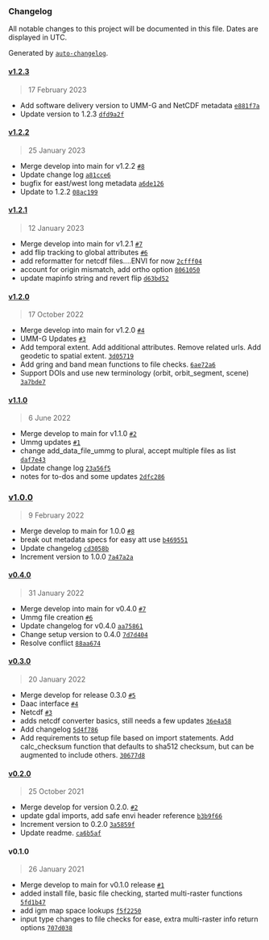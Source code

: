 ### Changelog

All notable changes to this project will be documented in this file. Dates are displayed in UTC.

Generated by [`auto-changelog`](https://github.com/CookPete/auto-changelog).

#### [v1.2.3](https://github.com/emit-sds/emit-utils/compare/v1.2.2...v1.2.3)

> 17 February 2023

- Add software delivery version to UMM-G and NetCDF metadata [`e881f7a`](https://github.com/emit-sds/emit-utils/commit/e881f7af6e77e97408426d211e6dd4d6c80e8b15)
- Update version to 1.2.3 [`dfd9a2f`](https://github.com/emit-sds/emit-utils/commit/dfd9a2f7ae978840f09e483dc7f75268858e189a)

#### [v1.2.2](https://github.com/emit-sds/emit-utils/compare/v1.2.1...v1.2.2)

> 25 January 2023

- Merge develop into main for v1.2.2 [`#8`](https://github.com/emit-sds/emit-utils/pull/8)
- Update change log [`a81cce6`](https://github.com/emit-sds/emit-utils/commit/a81cce608ab526cf022f5f257496096341e849f0)
- bugfix for east/west long metadata [`a6de126`](https://github.com/emit-sds/emit-utils/commit/a6de12627606c615fc462c60f30fb3a9779b9cb3)
- Update to 1.2.2 [`08ac199`](https://github.com/emit-sds/emit-utils/commit/08ac1993ffd5762234836925094f6a390f41ed87)

#### [v1.2.1](https://github.com/emit-sds/emit-utils/compare/v1.2.0...v1.2.1)

> 12 January 2023

- Merge develop into main for v1.2.1 [`#7`](https://github.com/emit-sds/emit-utils/pull/7)
- add flip tracking to global attributes [`#6`](https://github.com/emit-sds/emit-utils/pull/6)
- add reformatter for netcdf files....ENVI for now [`2cfff04`](https://github.com/emit-sds/emit-utils/commit/2cfff0430d4dbf6352adf5ef5f842137039c7c32)
- account for origin mismatch, add ortho option [`8061050`](https://github.com/emit-sds/emit-utils/commit/8061050edb9d7d3eea632ae09a511824f5e5d8e2)
- update mapinfo string and revert flip [`d63bd52`](https://github.com/emit-sds/emit-utils/commit/d63bd52f09e00e61ee7da82e6d0f8b52e055516e)

#### [v1.2.0](https://github.com/emit-sds/emit-utils/compare/v1.1.0...v1.2.0)

> 17 October 2022

- Merge develop into main for v1.2.0 [`#4`](https://github.com/emit-sds/emit-utils/pull/4)
- UMM-G Updates [`#3`](https://github.com/emit-sds/emit-utils/pull/3)
- Add temporal extent. Add additional attributes. Remove related urls. Add geodetic to spatial extent. [`3d05719`](https://github.com/emit-sds/emit-utils/commit/3d057192b36193e36a7985fd0609dc3d2e3fef8c)
- Add gring and band mean functions to file checks. [`6ae72a6`](https://github.com/emit-sds/emit-utils/commit/6ae72a63e4938df715008e4df10d59bd05e08f92)
- Support DOIs and use new terminology (orbit, orbit_segment, scene) [`3a7bde7`](https://github.com/emit-sds/emit-utils/commit/3a7bde7bcd9b9ca8e30458bb181688cf83ed2e1f)

#### [v1.1.0](https://github.com/emit-sds/emit-utils/compare/v1.0.0...v1.1.0)

> 6 June 2022

- Merge develop to main for v1.1.0 [`#2`](https://github.com/emit-sds/emit-utils/pull/2)
- Ummg updates [`#1`](https://github.com/emit-sds/emit-utils/pull/1)
- change add_data_file_ummg to plural, accept multiple files as list [`daf7e43`](https://github.com/emit-sds/emit-utils/commit/daf7e437b6e2c265f907152b32edc9fd862f153b)
- Update change log [`23a56f5`](https://github.com/emit-sds/emit-utils/commit/23a56f5bf5a9947992cf6d046b65f6ac96d95361)
- notes for to-dos and some updates [`2dfc286`](https://github.com/emit-sds/emit-utils/commit/2dfc286c0cafb38daf404d295c1c0845d6cd2641)

### [v1.0.0](https://github.com/emit-sds/emit-utils/compare/v0.4.0...v1.0.0)

> 9 February 2022

- Merge develop to main for 1.0.0 [`#8`](https://github.com/emit-sds/emit-utils/pull/8)
- break out metadata specs for easy att use [`b469551`](https://github.com/emit-sds/emit-utils/commit/b4695512a9276bf79f6e1435fb59e66c547f320e)
- Update changelog [`cd3058b`](https://github.com/emit-sds/emit-utils/commit/cd3058bbc12754a0e34f928d92bd67f53bf06f70)
- Increment version to 1.0.0 [`7a47a2a`](https://github.com/emit-sds/emit-utils/commit/7a47a2a93405fe3c4e9a2bc06aa4a1aac4dd84c1)

#### [v0.4.0](https://github.com/emit-sds/emit-utils/compare/v0.3.0...v0.4.0)

> 31 January 2022

- Merge develop into main for v0.4.0 [`#7`](https://github.com/emit-sds/emit-utils/pull/7)
- Ummg file creation [`#6`](https://github.com/emit-sds/emit-utils/pull/6)
- Update changelog for v0.4.0 [`aa75861`](https://github.com/emit-sds/emit-utils/commit/aa75861c7daf8e3c4fb9a22327355a38aacd9e7b)
- Change setup version to 0.4.0 [`7d7d404`](https://github.com/emit-sds/emit-utils/commit/7d7d404a3e5a9ba622354aac1adb606474412e67)
- Resolve conflict [`88aa674`](https://github.com/emit-sds/emit-utils/commit/88aa674c2adce357a61cae0a2e9fcf505f12e9d2)

#### [v0.3.0](https://github.com/emit-sds/emit-utils/compare/v0.2.0...v0.3.0)

> 20 January 2022

- Merge develop for release 0.3.0 [`#5`](https://github.com/emit-sds/emit-utils/pull/5)
- Daac interface [`#4`](https://github.com/emit-sds/emit-utils/pull/4)
- Netcdf [`#3`](https://github.com/emit-sds/emit-utils/pull/3)
- adds netcdf converter basics, still needs a few updates [`36e4a58`](https://github.com/emit-sds/emit-utils/commit/36e4a58dce35d88b3ffafb217d9243e39ed5b1ec)
- Add changelog [`5d4f786`](https://github.com/emit-sds/emit-utils/commit/5d4f786868c3b3dcb5bdd78a932ef95b63177c9c)
- Add requirements to setup file based on import statements. Add calc_checksum function that defaults to sha512 checksum, but can be augmented to include others. [`30677d8`](https://github.com/emit-sds/emit-utils/commit/30677d8cf8bdda89f32cb23252826e95c100a72d)

#### [v0.2.0](https://github.com/emit-sds/emit-utils/compare/v0.1.0...v0.2.0)

> 25 October 2021

- Merge develop for version 0.2.0. [`#2`](https://github.com/emit-sds/emit-utils/pull/2)
- update gdal imports, add safe envi header reference [`b3b9f66`](https://github.com/emit-sds/emit-utils/commit/b3b9f663e23ebbebc8e6b183f9bd90c3a20639f5)
- Increment version to 0.2.0 [`3a5859f`](https://github.com/emit-sds/emit-utils/commit/3a5859fac439dfc8bc968b1e072535b69861843f)
- Update readme. [`ca6b5af`](https://github.com/emit-sds/emit-utils/commit/ca6b5af3df2229cd78b6dba2885fc38b496a7604)

#### v0.1.0

> 26 January 2021

- Merge develop to main for v0.1.0 release [`#1`](https://github.com/emit-sds/emit-utils/pull/1)
- added install file, basic file checking, started multi-raster functions [`5fd1b47`](https://github.com/emit-sds/emit-utils/commit/5fd1b4784a21cc948be410565ca5e525dfbf0c7f)
- add igm map space lookups [`f5f2250`](https://github.com/emit-sds/emit-utils/commit/f5f2250a9ab6faa3bba44718f3d13509b84a9439)
- input type changes to file checks for ease, extra multi-raster info return options [`707d038`](https://github.com/emit-sds/emit-utils/commit/707d03868cb1b5ad0473350a268a158577cee20c)
